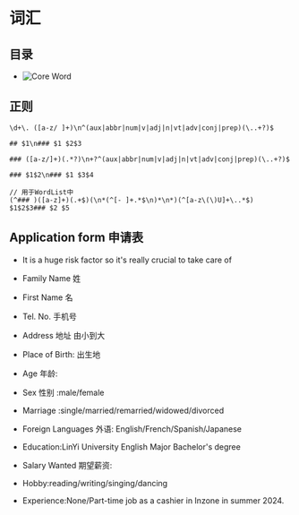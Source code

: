 # 词汇

## 目录

- ![Core Word](02-核心词汇/core.md#目录)

## 正则

```regexp
\d+\. ([a-z/ ]+)\n^(aux|abbr|num|v|adj|n|vt|adv|conj|prep)(\..+?)$

## $1\n### $1 $2$3

### ([a-z/]+)(.*?)\n+?^(aux|abbr|num|v|adj|n|vt|adv|conj|prep)(\..+?)$

### $1$2\n### $1 $3$4

// 用于WordList中
(^### )([a-z]+)(.+$)(\n*(^[- ]+.*$\n)*\n*)(^[a-z\(\)U]+\..*$)
$1$2$3### $2 $5

```

## Application form 申请表




- It is a huge risk factor so it's really crucial to take care of

- Family Name 姓
- First Name 名
- Tel. No. 手机号
- Address 地址 由小到大
- Place of Birth: 出生地
- Age 年龄:
- Sex 性别 :male/female
- Marriage :single/married/remarried/widowed/divorced
- Foreign Languages 外语: English/French/Spanish/Japanese
- Education:LinYi University English Major Bachelor's degree
- Salary Wanted 期望薪资:
- Hobby:reading/writing/singing/dancing
- Experience:None/Part-time job as a cashier in Inzone in summer 2024.